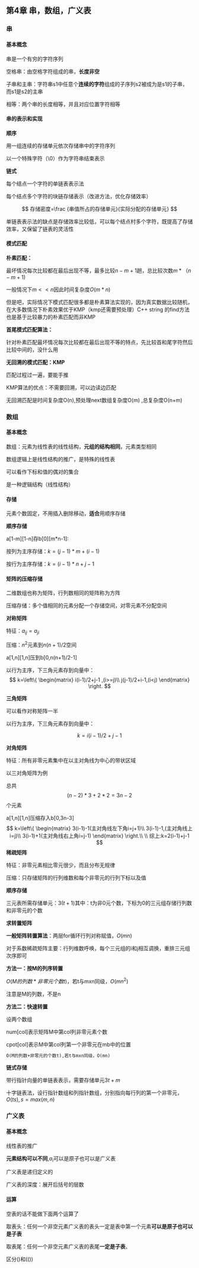 ## 第4章 串，数组，广义表

### 串

#### 基本概念

串是一个有穷的字符序列

空格串：由空格字符组成的串，**长度非空**

子串和主串：字符串s1中任意个**连续的字符**组成的子序列s2被成为是s1的子串，而s1是s2的主串

相等：两个串的长度相等，并且对应位置字符相等



#### 串的表示和实现

**顺序**

用一组连续的存储单元依次存储串中的字符序列

以一个特殊字符（\0）作为字符串结束表示

**链式**

每个结点一个字符的单链表表示法

每个结点多个字符的块链存储表示（改进方法，优化存储效率）

$$
存储密度=\frac {串值所占的存储单元}{实际分配的存储单元}
$$

单链表表示法的缺点是存储效率比较低，可以每个结点村多个字符，既提高了存储效率，又保留了链表的灵活性



#### **模式匹配**

**朴素匹配：**

最坏情况每次比较都在最后出现不等，最多比较$n-m+1$趟，总比较次数$m*（n-m+1)$

一般情况下$m<<n$因此时间复杂度$O(m*n)$



但是吧，实际情况下模式匹配很多都是朴素算法实现的，因为真实数据比较随机，在大多数情况下朴素效果优于KMP（kmp还需要预处理）C++ string 的find方法也是基于比较暴力的朴素匹配而非KMP

**首尾模式匹配算法：**

针对朴素匹配最坏情况每次比较都在最后出现不等的特点，先比较首和尾字符然后比较中间的，没什么用

**无回溯的模式匹配：KMP**

匹配过程过一遍，要能手推



KMP算法的优点：不需要回溯，可以边读边匹配

无回溯匹配是时间复杂度O(n),预处理next数组复杂度O(m) ,总复杂度O(n+m)

### 数组

#### 基本概念

数组：元素为线性表的线性结构，**元组的结构相同**，元素类型相同

数组逻辑上是线性结构的推广，是特殊的线性表

可以看作下标和值的偶对的集合

是一种逻辑结构（线性结构）

#### 存储

元素个数固定，不用插入删除移动，**适合**用顺序存储

**顺序存储**

a[1-m]\[1-n]存b[0]\[m*n-1]:

按列为主序存储：$k=(j-1)*m+(i-1)$

按行为主序存储：$k=(i-1)*n+j-1$



#### 矩阵的压缩存储

二维数组也称为矩阵，行列数相同的矩阵称为方阵

压缩存储：多个值相同的元素分配一个存储空间，对零元素不分配空间



**对称矩阵**

特征：$a_{ij}=a_{ji}$

压缩：$n^2$元素到$n(n+1)/2$空间

a[1,n]\[1,n]压到b[0,n(n+1)/2-1]

以行为主序，下三角元素存到向量中：
$$
k=\left\{
\begin{matrix}
 i(i-1)/2+j-1 ,(i>=j)\\
 j(j-1)/2+i-1,(i<j)
\end{matrix}
\right.
$$


**三角矩阵**

可以看作对称矩阵一半

以行为主序，下三角元素存到向量中：

$$k=i(i-1)/2+j-1$$



**对角矩阵**

特征：所有非零元素集中在以主对角线为中心的带状区域

以三对角矩阵为例

总共$$(n-2)*3+2*2=3n-2$$个元素

a[1,n]\[1,n]压缩存入b[0,3n-3]
$$
k=\left\{
\begin{matrix}
 3(i-1)-1(主对角线左下角i=j+1)\\
 3(i-1)-1,(主对角线上i=j)\\
 3(i-1)+1(主对角线右上角i=j-1)
\end{matrix}
\right.\\
\\
综上:k=2(i-1)+j-1
$$
**稀疏矩阵**



特征：非零元素相比零元很少，而且分布无规律

压缩：只存储矩阵的行列维数和每个非零元的行列下标以及值



**顺序存储**

三元表所需存储单元：$3(t+1)$其中：t为非0元个数，下标为0的三元组存储行列数和非零元的个数

**求转置矩阵**

**一般矩阵转置算法**：两层for循环行列对称赋值，$O(mn)$



对于系数稀疏矩阵主要：行列维数呼唤，每个三元组的i和j相互调换，重排三元组次序即可

**方法一：按M的列序转置**

$O(M的列数*非零元个数t)$，若t与mxn同级，$O(mn^2)$

注意是M的列数，不是n



**方法二：快速转置**

设两个数组

num[col]表示矩阵M中第col列非零元素个数

cpot[col]表示M中第col列第一个非零元在mb中的位置

```tex
O(M的列数+非零元的个数t),若t与mxn同级，O(mn)
```





**链式存储**

带行指针向量的单链表表示，需要存储单元$3t+m$

十字链表法，设行指针数组和列指针数组，分别指向每行列的第一个非零元，$O(ts),s=max(m,n)$





### 广义表

#### 基本概念

线性表的推广

**元素结构可以不同**,$a_i$可以是原子也可以是广义表

广义表是递归定义的

广义表的深度：展开后括号的层数



#### 运算

空表的话不能做下面两个运算了

取表头：任何一个非空元素广义表的表头一定是表中第一个元素**可以是原子也可以是子表**

取表尾：任何一个非空元素广义表的表尾**一定是子表**、



区分()和(())

